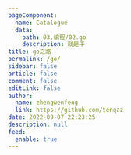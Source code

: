 ```yaml
---
pageComponent: 
  name: Catalogue
  data: 
    path: 03.编程/02.go
    description: 就是干
title: go之路
permalink: /go/
sidebar: false
article: false
comment: false
editLink: false
author: 
  name: zhengwenfeng
  link: https://github.com/tenqaz
date: 2022-09-07 22:23:25
description: null
feed: 
  enable: true
---
```

